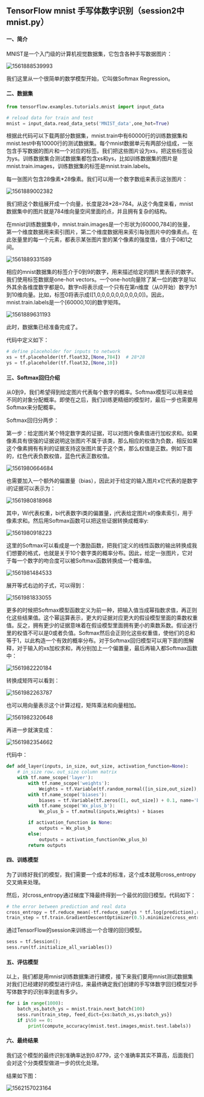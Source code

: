 ## TensorFlow mnist 手写体数字识别（session2中mnist.py）

#### 一、简介

MNIST是一个入门级的计算机视觉数据集，它包含各种手写数据图片：

![1561888539993](image\1561888539993.png)

我们这里从一个很简单的数学模型开始，它叫做Softmax Regression。

#### 二、数据集

```Python
from tensorflow.examples.tutorials.mnist import input_data

# reload data for train and test
mnist = input_data.read_data_sets('MNIST_data',one_hot=True)
```

根据此代码可以下载两部分数据集，mnist.train中有60000行的训练数据集和mnist.test中有10000行的测试数据集。每个mnist数据单元有两部分组成，一张包含手写数据的图片和一个对应的标签。我们把这些图片设为xs，把这些标签设为ys。训练数据集合测试数据集都包含xs和ys，比如训练数据集的图片是mnist.train.images，训练数据集的标签是mnist.train.labels。

每一张图片包含28像素*28像素。我们可以用一个数字数组来表示这张图片：

![1561889002382](image\1561889002382.png)

我们把这个数组展开成一个向量，长度是28*28=784。从这个角度来看，mnist数据集中的图片就是784维向量空间里面的点，并且拥有复杂的结构。

在mnist训练数据集中，mnist.train.images是一个形状为[60000,784]的张量，第一个维度数据用来索引图片，第二个维度数据用来索引每张图片中的像素点。在此张量里的每一个元素，都表示某张图片里的某个像素的强度值，值介于0和1之间。

![1561889331589](image\1561889331589.png)

相应的mnist数据集的标签介于0到9的数字，用来描述给定的图片里表示的数字。我们使用标签数据是one-hot vectors。一个one-hot向量除了某一位的数字是1以外其余各维度数字都是0。数字n将表示成一个只有在第n维度（从0开始）数字为1到10维向量。比如，标签0将表示成([1,0,0,0,0,0,0,0,0,0,0])。因此，mnist.train.labels是一个[60000,10]的数字矩阵。

![1561889631193](image\1561889631193.png)

此时，数据集已经准备完成了。

代码中定义如下：

```Python
# define placeholder for inputs to network
xs = tf.placeholder(tf.float32,[None,784])  # 28*28
ys = tf.placeholder(tf.float32,[None,10])
```

#### 三、Softmax回归介绍

从0到9，我们希望得到给定图片代表每个数字的概率。Softmax模型可以用来给不同的对象分配概率。即使在之后，我们训练更精细的模型时，最后一步也需要用Softmax来分配概率。

Softmax回归分两步：

第一步：给定图片某个特定数字类的证据，可以对图片像素值进行加权求和。如果像素具有很强的证据说明这张图片不属于该类，那么相应的权值为负数，相反如果这个像素拥有有利的证据支持这张图片属于这个类，那么权值是正数。例如下面的，红色代表负数权值，蓝色代表正数权值。

![1561980664684](image\1561980664684.png)

也需要加入一个额外的偏置量（bias），因此对于给定的输入图片x它代表的是数字i的证据可以表示为：

![1561980818968](image\1561980818968.png)

其中，Wi代表权重，bi代表数字i类的偏置量，j代表给定图片x的像素索引，用于像素求和。然后用Softmax函数可以把这些证据转换成概率y:

![1561980918223](image\1561980918223.png)

这里的Softmax可以看成是一个激励函数，把我们定义的线性函数的输出转换成我们想要的格式，也就是关于10个数字类的概率分布。因此，给定一张图片，它对于每一个数字的吻合度可以被Softmax函数转换成一个概率值。

![1561981484533](image\1561981484533.png)

展开等式右边的子式，可以得到：

![1561981833055](image\1561981833055.png)

更多的时候把Softmax模型函数定义为前一种，把输入值当成幂指数求值，再正则化这些结果值。这个幂运算表示，更大的证据对应更大的假设模型里面的乘数权重值。反之，拥有更少的证据意味着在假设模型里面拥有更小的乘数系数。假设迷行里的权值不可以是0或者负值。Softmax然后会正则化这些权重值，使他们的总和等于1，以此构造一个有效的概率分布。对于Softmax回归模型可以用下面的图解释，对于输入的xs加权求和，再分别加上一个偏置量，最后再输入都Softmax函数中：

![1561982220184](image\1561982220184.png)

转换成矩阵可以看到：

![1561982263787](image\1561982263787.png)

也可以用向量表示这个计算过程，矩阵乘法和向量相加。

![1561982320648](image\1561982320648.png)

再进一步就演变成：

![1561982354662](image\1561982354662.png)

代码中：

```Python
def add_layer(inputs, in_size, out_size, activation_function=None):
    # in_size row，out_size column matrix
    with tf.name_scope('layer'):
        with tf.name_scope('weights'):
            Weights = tf.Variable(tf.random_normal([in_size,out_size]), name='W')
        with tf.name_scope('biases'):
            biases = tf.Variable(tf.zeros([1, out_size]) + 0.1, name='b')
        with tf.name_scope('Wx_plus_b'):
            Wx_plus_b = tf.matmul(inputs,Weights) + biases

        if activation_function is None:
            outputs = Wx_plus_b
        else:
            outputs = activation_function(Wx_plus_b)
        return outputs
```

#### 四、训练模型

为了训练好我们的模型，我们需要一个成本的标准，这个成本就用cross_entropy交叉熵来处理。

然后，对cross_entropy通过梯度下降最终得到一个最优的回归模型。代码如下：

```Python
# the error between prediction and real data
cross_entropy = tf.reduce_mean(-tf.reduce_sum(ys * tf.log(prediction),reduction_indices=[1])) # loss
train_step = tf.train.GradientDescentOptimizer(0.5).minimize(cross_entropy)
```

通过TensorFlow的session来训练出一个合理的回归模型。

```python
sess = tf.Session();
sess.run(tf.initialize_all_variables())
```

#### 五、评估模型

以上，我们都是用mnist训练数据集进行建模，接下来我们要用mnist测试数据集对我们已经建好的模型进行评估，来最终确定我们创建的手写体数字回归模型对手写体数字的识别率到底有多少。

```python
for i in range(1000):
    batch_xs,batch_ys = mnist.train.next_batch(100)
    sess.run(train_step, feed_dict={xs:batch_xs,ys:batch_ys})
    if i%50 == 0:
        print(compute_accuracy(mnist.test.images,mnist.test.labels))
```

#### 六、最终结果

我们这个模型的最终识别准确率达到0.8779，这个准确率其实不算高，后面我们会对这个分类模型做进一步的优化处理。

结果如下图：

![1562157023164](image\1562157023164.png)